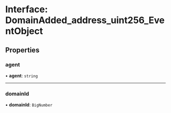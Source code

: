 # Interface: DomainAdded\_address\_uint256\_EventObject

## Properties

### agent

• **agent**: `string`

___

### domainId

• **domainId**: `BigNumber`
